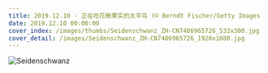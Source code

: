 ```yaml
---
title: 2019.12.10 - 正在吃花楸果实的太平鸟 (© Berndt Fischer/Getty Images Plus)
date: 2019.12.10 00:00:00
cover_index: /images/thumbs/Seidenschwanz_ZH-CN7486965726_533x300.jpg
cover_detail: /images/Seidenschwanz_ZH-CN7486965726_1920x1080.jpg
---
```


![Seidenschwanz](/images/Seidenschwanz_ZH-CN7486965726_1920x1080.jpg)
